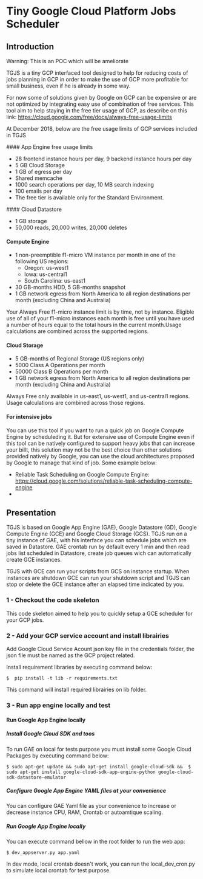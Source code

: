 # Tiny Google Cloud Platform Jobs Scheduler

## Introduction 

Warning: This is an POC which will be ameliorate

TGJS is a tiny GCP interfaced tool designed to help for reducing  costs of jobs planning in GCP in order to make the use of GCP more profitable for small business, even if he is already in some way.

For now some of solutions given by Google on GCP can be expensive or are not optimized by integrating easy use of combination of free services. This tool aim to help staying in the free tier usage of GCP,  as describe on this link: https://cloud.google.com/free/docs/always-free-usage-limits

At December 2018, below are the free usage limits of GCP services included in TGJS

#### App Engine free usage limits

- 28 frontend instance hours per day, 9 backend instance hours per day
- 5 GB Cloud Storage
- 1 GB of egress per day
- Shared memcache
- 1000 search operations per day, 10 MB search indexing
- 100 emails per day
- The free tier is available only for the Standard Environment.

#### Cloud Datastore

- 1 GB storage
- 50,000 reads, 20,000 writes, 20,000 deletes

#### Compute Engine

- 1 non-preemptible f1-micro VM instance per month in one of the following US regions:
    - Oregon: us-west1
    - Iowa: us-central1
    - South Carolina: us-east1
- 30 GB-months HDD, 5 GB-months snapshot
- 1 GB network egress from North America to all region destinations per month (excluding China and Australia)

Your Always Free f1-micro instance limit is by time, not by instance. Eligible use of all of your f1-micro instances each month is free until you have used a number of hours equal to the total hours in the current month.Usage calculations are combined across the supported regions.

#### Cloud Storage

- 5 GB-months of Regional Storage (US regions only)
- 5000 Class A Operations per month
- 50000 Class B Operations per month
- 1 GB network egress from North America to all region destinations per month (excluding China and Australia)

Always Free only available in us-east1, us-west1, and us-central1 regions. Usage calculations are combined across those regions.

#### For intensive jobs 

You can use this tool if you want to run a quick job on Google Compute Engine by scheduleding it. But for extensive use of Compute Engine even if this tool can be natively configured to support heavy jobs that can increase your billt, this solution may not be the best choice than other solutions provided natively by Google, you can use the cloud architectures proposed by Google to manage that kind of job. Some example below:
- Reliable Task Scheduling on Google Compute Engine: https://cloud.google.com/solutions/reliable-task-scheduling-compute-engine
- 



## Presentation 

TGJS is based on Google App Engine (GAE), Google Datastore (GD), Google Compute Engine (GCE) and Google Cloud Storage (GCS). TGJS run on a tiny instance of GAE, with his interface you can schedule jobs which are saved in Datastore. GAE crontab run by default every 1 min and then read jobs list scheduled in Datastore, create job queues wich can automatically create GCE instances.

TGJS with GCE can run your scripts from GCS on instance startup. When instances are shutdown GCE can run your shutdown script and TGJS can  stop or delete the GCE instance after an elapsed time indicated by you.

### 1 - Checkout the code skeleton

This code skeleton aimed to help you to quickly setup a GCE scheduler for your GCP jobs.

### 2 - Add your GCP service account and install librairies

Add Google Cloud Service Acount json key file in the credentials folder, the json file must be named as the GCP project related.

Install requirement libraries by executing command below:

```
$  pip install -t lib -r requirements.txt
```

This command will install required librairies on lib folder.

### 3 - Run app engine locally and test

#### Run Google App Engine locally

##### Install Google Cloud SDK and toos

To run GAE on local for tests purpose you must install some Google Cloud Packages by executing command below:

```
$ sudo apt-get update && sudo apt-get install google-cloud-sdk &&  $ sudo apt-get install google-cloud-sdk-app-engine-python google-cloud-sdk-datastore-emulator 
```

##### Configure Google App Engine YAML files at your convenience

You can configure GAE Yaml file as your convenience to increase or decrease instance CPU, RAM, Crontab or autoamtique scaling.

##### Run Google App Engine locally

You can execute command bellow in the root folder to run the web app:

```
$ dev_appserver.py app.yaml 
```

In dev mode, local crontab doesn't work, you can run the local_dev_cron.py to simulate local crontab for test purpose.






